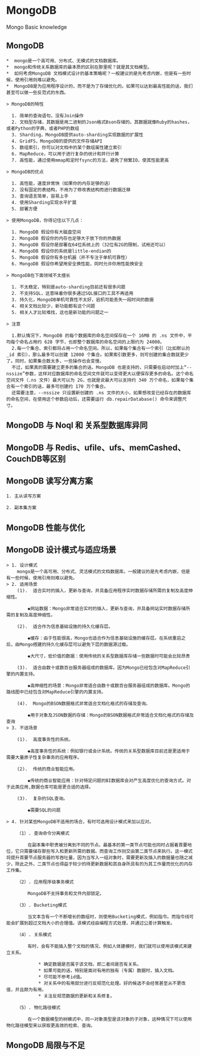 # MongoDB
Mongo Basic knowledge

## MongoDB

    *  mongo是一个高可用、分布式、无模式的文档数据库。
    *  mongo和传统关系数据库的最本质的区别在那里呢？就是其文档模型。
    *  如何考虑MongoDB 文档模式设计的基本策略呢？一般建议的是先考虑内嵌，但是有一些时候，使用引用则难以避免。
    *  MongoDB是为应用程序设计的，而不是为了存储优化的。如果可以达到最高性能的话，我们甚至可以做一些反范式的东西。

    > MongoDB的特性

      1. 简单的查询语句，没有Join操作
      2. 文档型存储，其数据是用二进制的Json格式Bson存储的。其数据就像Ruby的hashes，或者Python的字典，或者PHP的数组
      3. Sharding，MongoDB提供auto-sharding实现数据的扩展性
      4. GridFS，MongoDB的提供的文件存储API
      5. 数组索引，你可以对文档中的某个数组属性建立索引
      6. MapReduce，可以用于进行复杂的统计和并行计算
      7. 高性能，通过使用mmap和定时fsync的方法，避免了频繁IO，使其性能更高

    > MongoDB的优点

      1. 高性能，速度非常快（如果你的内存足够的话）
      2. 没有固定的表结构，不用为了修改表结构而进行数据迁移
      3. 查询语言简单，容易上手
      4. 使用Sharding实现水平扩展
      5. 部署方便

    > 使用MongoDB，你得记住以下几点：

      1. MongoDB 假设你有大磁盘空间
      2. MongoDB 假设你的内存也足够大于放下你的热数据
      3. MongoDB 假设你是部署在64位系统上的（32位有2G的限制，试用还可以）
      4. MongoDB 假设你的系统是little-endian的
      5. MongoDB 假设你有多台机器（并不专注于单机可靠性）
      6. MongoDB 假设你希望用安全换性能，同时允许你用性能换安全

    > MongoDB在下面领域不太擅长

      1. 不太稳定，特别是auto-sharding目前还有很多问题
      2. 不支持SQL，这意味着你很多通过SQL接口的工具不再适用
      3. 持久化，MongoDB单机可靠性不太好，宕机可能丢失一段时间的数据
      4. 相关文档比较少，新功能都有这个问题
      5. 相关人才比较难找，这也是新功能的问题之一

    > 注意

      1.默认情况下，MongoDB 的每个数据库的命名空间保存在一个 16MB 的 .ns 文件中，平均每个命名占用约 628 字节，也即整个数据库的命名空间的上限约为 24000。
      2.每一个集合、索引都将占用一个命名空间。所以，如果每个集合有一个索引（比如默认的 _id 索引），那么最多可以创建 12000 个集合。如果索引数更多，则可创建的集合数就更少了。同时，如果集合数太多，一些操作也会变慢。
      不过，如果真的需要建立更多的集合的话，MongoDB 也是支持的，只需要在启动时加上“--nssize”参数，这样对应数据库的命名空间文件就可以变得更大以便保存更多的命名。这个命名空间文件（.ns 文件）最大可以为 2G，也就是说最大可以支持约 340 万个命名，如果每个集合有一个索引的话，最多可创建约 170 万个集合。
      还需要注意，--nssize 只设置新创建的 .ns 文件的大小，如果想改变已经存在的数据库的命名空间，在使用这个参数启动后，还需要运行 db.repairDatabase() 命令来调整尺寸。

## MongoDB 与 Noql 和 关系型数据库异同

## MongoDB 与 Redis、ufile、ufs、memCashed、CouchDB等区别

## MongoDB 读写分离方案
    1. 主从读写方案

    2. 副本集方案
## MongoDB 性能与优化

## MongoDB 设计模式与适应场景
    > 1. 设计模式
        mongo是一个高可用、分布式、灵活模式的文档数据库。一般建议的是先考虑内嵌，但是有一些时候，使用引用则难以避免。
    > 2. 适用场景
        (1).  适合实时的插入，更新与查询，并具备应用程序实时数据存储所需的复制及高度伸缩性。

         	◆网站数据：Mongo非常适合实时的插入，更新与查询，并具备网站实时数据存储所需的复制及高度伸缩性。

        (2).  适合作为信息基础设施的持久化缓存层。

         	◆缓存：由于性能很高，Mongo也适合作为信息基础设施的缓存层。在系统重启之后，由Mongo搭建的持久化缓存层可以避免下层的数据源过载。

         	◆大尺寸，低价值的数据：使用传统的关系型数据库存储一些数据时可能会比较昂贵

        (3).  适合由数十或数百台服务器组成的数据库。因为Mongo已经包含对MapReduce引擎的内置支持。

         	◆高伸缩性的场景：Mongo非常适合由数十或数百台服务器组成的数据库。Mongo的路线图中已经包含对MapReduce引擎的内置支持。

        (4).  Mongo的BSON数据格式非常适合文档化格式的存储及查询。

         	◆用于对象及JSON数据的存储：Mongo的BSON数据格式非常适合文档化格式的存储及查询
    > 3. 不适场景

        (1).  高度事务性的系统。

    	    ◆高度事务性的系统：例如银行或会计系统。传统的关系型数据库目前还是更适用于需要大量原子性复杂事务的应用程序。

        (2).  传统的商业智能应用。

    	    ◆传统的商业智能应用：针对特定问题的BI数据库会对产生高度优化的查询方式。对于此类应用,数据仓库可能是更合适的选择。

        (3).  复杂的SQL查询。

          	◆需要SQL的问题

    > 4. 针对某些MongoDB不适用的场合，有时可选用设计模式来加以应对。

        （1）. 查询命令分离模式

        	在副本集中职责被分离到不同的节点。最基本的第一类节点可能也同时占据着首要地位，它只需要储存那些写入和更新所需的数据。而查询工作则交由第二类节点来执行。这一模式将提升首要节点服务器的写吞吐量，因为当写入一组对象时，需要更新及插入的数据量也随之减少，除此之外，二类节点也得益于较少的待更新数据和其自身所具有的为其工作量而优化的内存工作集。

        （2）. 应用程序级事务模式

        	MongoDB不支持事务和文件内部锁定。

        （3）. Bucketing模式

        	当文本含有一个不断增长的数组时，则使用Bucketing模式，例如指令。而指令线可能会扩展到超过文档大小的合理值。该模式经由编程方式处理，并通过公差计算触发。

        （4）. 关系模式

        	有时，会有不能插入整个文档的情况，例如人体建模时，我们就可以使用该模式来建立关系。

        		* 确定数据是否属于该文档，即二者间是否有关系。
        		* 如果可能的话，特别是面对有用的独有（专属）数据时，插入文档。
        		* 尽可能不参考id值。
        		* 对关系中的有用部分进行反规范化处理。好的候选不会经常甚至从不更改值，并且颇为有用。
        		* 关注反规范数据的更新和关系修复。

        （5）. 物化路径模式

        	在一个数据模型的树模式中，同一对象类型是该对象的子对象，这种情况下可以使用物化路径模型来以获取更高效的检索、查询。


## MongoDB 局限与不足
